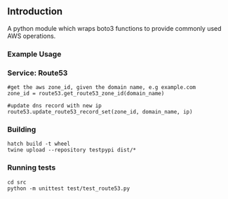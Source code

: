 ## Introduction
A python module which wraps boto3 functions to provide commonly used AWS operations.

### Example Usage
### Service: Route53
```
#get the aws zone_id, given the domain name, e.g example.com
zone_id = route53.get_route53_zone_id(domain_name)
```
```
#update dns record with new ip
route53.update_route53_record_set(zone_id, domain_name, ip)
```

### Building 
```
hatch build -t wheel
twine upload --repository testpypi dist/*
```

### Running tests
```
cd src
python -m unittest test/test_route53.py
```